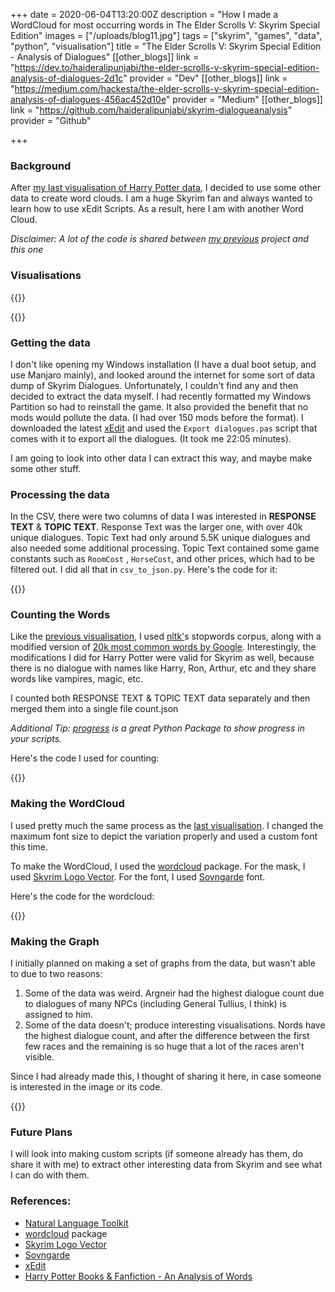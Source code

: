 +++
date = 2020-06-04T13:20:00Z
description = "How I made a WordCloud for most occurring words in The Elder Scrolls V: Skyrim Special Edition"
images = ["/uploads/blog11.jpg"]
tags = ["skyrim", "games", "data", "python", "visualisation"]
title = "The Elder Scrolls V: Skyrim Special Edition - Analysis of Dialogues"
[[other_blogs]]
link = "https://dev.to/haideralipunjabi/the-elder-scrolls-v-skyrim-special-edition-analysis-of-dialogues-2d1c"
provider = "Dev"
[[other_blogs]]
link = "https://medium.com/hackesta/the-elder-scrolls-v-skyrim-special-edition-analysis-of-dialogues-456ac452d10e"
provider = "Medium"
[[other_blogs]]
link = "https://github.com/haideralipunjabi/skyrim-dialogueanalysis"
provider = "Github"

+++
### Background

After [my last visualisation of Harry Potter data](https://blog.haideralipunjabi.com/posts/harry-potter-books-fanfiction-an-analysis-of-words/), I decided to use some other data to create word clouds. I am a huge Skyrim fan and always wanted to learn how to use xEdit Scripts. As a result, here I am with another Word Cloud.

_Disclaimer: A lot of the code is shared between_ [_my previous_](https://blog.haideralipunjabi.com/posts/harry-potter-books-fanfiction-an-analysis-of-words/) _project and this one_

### Visualisations

{{<imgur id="odnJWMw" ext="png" class="image-resp" align="center" title="WordCloud of Most Occurring Words in Dialogues of Skyrim Special Edition">}}

{{<imgur id="ca71mqu" ext="png" class="image-resp" align="center" title="Graph of DLC contribution towards dialogues">}}


### Getting the data

I don't like opening my Windows installation (I have a dual boot setup, and use Manjaro mainly), and looked around the internet for some sort of data dump of Skyrim Dialogues. Unfortunately, I couldn't find any and then decided to extract the data myself. I had recently formatted my Windows Partition so had to reinstall the game. It also provided the benefit that no mods would pollute the data. (I had over 150 mods before the format). I downloaded the latest [xEdit](http://tes5edit.github.io/) and used the `Export dialogues.pas` script that comes with it to export all the dialogues. (It took me 22:05 minutes).

I am going to look into other data I can extract this way, and maybe make some other stuff.

### Processing the data

In the CSV, there were two columns of data I was interested in **RESPONSE TEXT** & **TOPIC TEXT**. Response Text was the larger one, with over 40k unique dialogues. Topic Text had only around 5.5K unique dialogues and also needed some additional processing. Topic Text contained some game constants such as `RoomCost` , `HorseCost`, and other prices, which had to be filtered out. I did all that in `csv_to_json.py`. Here's the code for it:

{{<github repo="haideralipunjabi/skyrim-dialogueanalysis" file="csv_to_json.py" lang="python" options="linenos=true">}}

### Counting the Words

Like the [previous visualisation](),  I used [nltk']()s stopwords corpus, along with a modified version of [20k most common words by Google](https://github.com/first20hours/google-10000-english). Interestingly, the modifications I did for Harry Potter were valid for Skyrim as well, because there is no dialogue with names like Harry, Ron, Arthur, etc and they share words like vampires, magic, etc.

I counted both RESPONSE TEXT & TOPIC TEXT data separately and then merged them into a single file count.json

_Additional Tip:_ [_progress_](https://pypi.org/project/progress/) _is a great Python Package to show progress in your scripts._

Here's the code I used for counting:

{{<github repo="haideralipunjabi/skyrim-dialogueanalysis" file="count_words.py" lang="python" options="linenos=true">}}

### Making the WordCloud

I used pretty much the same process as the [last visualisation](https://blog.haideralipunjabi.com/posts/harry-potter-books-fanfiction-an-analysis-of-words/). I changed the maximum font size to depict the variation properly and used a custom font this time.

To make the WordCloud, I used the [wordcloud](https://amueller.github.io/word_cloud/) package. For the mask, I used [Skyrim Logo Vector](https://www.nexusmods.com/skyrim/mods/68054). For the font, I used [Sovngarde](https://www.nexusmods.com/skyrimspecialedition/mods/386) font.

Here's the code for the wordcloud:

{{<github repo="haideralipunjabi/skyrim-dialogueanalysis" file="make_wordcloud.py" lang="python" options="linenos=true">}}

### Making the Graph

I initially planned on making a set of graphs from the data, but wasn't able to due to two reasons:

1. Some of the data was weird. Argneir had the highest dialogue count due to dialogues of many NPCs (including General Tullius, I think) is assigned to him.
2. Some of the data doesn't; produce interesting visualisations. Nords have the highest dialogue count, and after the difference between the first few races and the remaining is so huge that a lot of the races aren't visible.

Since I had already made this, I thought of sharing it here, in case someone is interested in the image or its code.

{{<github repo="haideralipunjabi/skyrim-dialogueanalysis" file="make_graphs.py" lang="python" options="linenos=true">}}

### Future Plans

I will look into making custom scripts (if someone already has them, do share it with me) to extract other interesting data from Skyrim and see what I can do with them.

### References:

* [Natural Language Toolkit](https://nltk.org)
* [wordcloud](https://amueller.github.io/word_cloud/) package
* [Skyrim Logo Vector](https://www.nexusmods.com/skyrim/mods/68054)
* [Sovngarde](https://www.nexusmods.com/skyrimspecialedition/mods/386)
* [xEdit](http://tes5edit.github.io/)
* [Harry Potter Books & Fanfiction - An Analysis of Words](https://blog.haideralipunjabi.com/posts/harry-potter-books-fanfiction-an-analysis-of-words/)